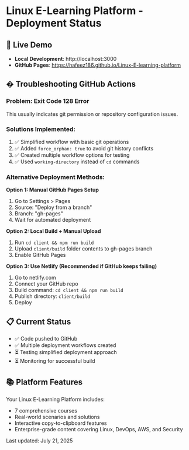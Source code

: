 # Linux E-Learning Platform - Deployment Status

## 🚀 Live Demo
- **Local Development**: http://localhost:3000
- **GitHub Pages**: https://hafeez186.github.io/Linux-E-learning-platform

## � Troubleshooting GitHub Actions

### Problem: Exit Code 128 Error
This usually indicates git permission or repository configuration issues.

### Solutions Implemented:
1. ✅ Simplified workflow with basic git operations
2. ✅ Added `force_orphan: true` to avoid git history conflicts
3. ✅ Created multiple workflow options for testing
4. ✅ Used `working-directory` instead of `cd` commands

### Alternative Deployment Methods:

**Option 1: Manual GitHub Pages Setup**
1. Go to Settings > Pages
2. Source: "Deploy from a branch"
3. Branch: "gh-pages"
4. Wait for automated deployment

**Option 2: Local Build + Manual Upload**
1. Run `cd client && npm run build`
2. Upload `client/build` folder contents to gh-pages branch
3. Enable GitHub Pages

**Option 3: Use Netlify (Recommended if GitHub keeps failing)**
1. Go to netlify.com
2. Connect your GitHub repo
3. Build command: `cd client && npm run build`
4. Publish directory: `client/build`
5. Deploy

## 📋 Current Status
- ✅ Code pushed to GitHub
- ✅ Multiple deployment workflows created
- ⏳ Testing simplified deployment approach
- ⏳ Monitoring for successful build

## 📚 Platform Features
Your Linux E-Learning Platform includes:
- 7 comprehensive courses
- Real-world scenarios and solutions  
- Interactive copy-to-clipboard features
- Enterprise-grade content covering Linux, DevOps, AWS, and Security

Last updated: July 21, 2025
